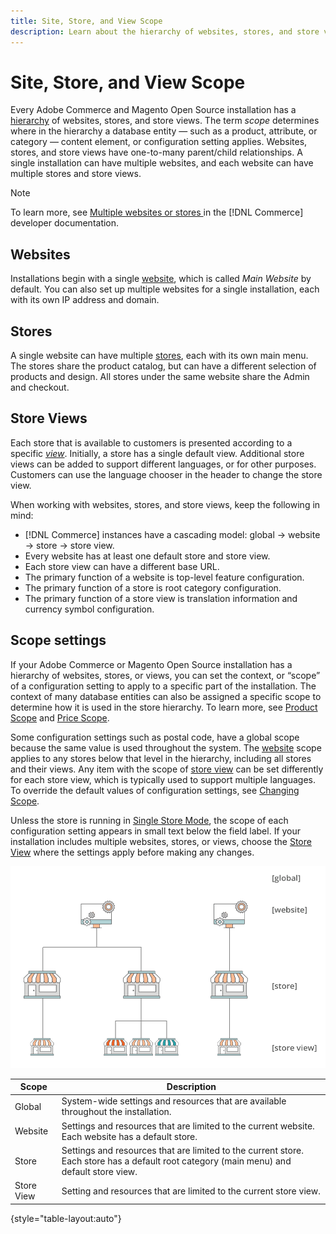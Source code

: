 ```yaml
---
title: Site, Store, and View Scope
description: Learn about the hierarchy of websites, stores, and store views that you can use to deliver shopping experiences for your customers. 
---
```

# Site, Store, and View Scope

Every Adobe Commerce and Magento Open Source installation has a [hierarchy](https://docs.magento.com/user-guide/stores/stores-all-stores.html) of websites, stores, and store views. The term _scope_ determines where in the hierarchy a database entity — such as a product, attribute, or category — content element, or configuration setting applies. Websites, stores, and store views have one-to-many parent/child relationships. A single installation can have multiple websites, and each website can have multiple stores and store views.

>[!NOTE]
>
>To learn more, see [Multiple websites or stores ](https://devdocs.magento.com/guides/v2.4/config-guide/multi-site/ms_over.html) in the [!DNL Commerce] developer documentation.

## Websites

Installations begin with a single [website](https://docs.magento.com/user-guide/stores/stores-all-create-website.html), which is called _Main Website_ by default. You can also set up multiple websites for a single installation, each with its own IP address and domain.

## Stores

A single website can have multiple [stores](https://docs.magento.com/user-guide/stores/stores-all-create-store.html), each with its own main menu. The stores share the product catalog, but can have a different selection of products and design. All stores under the same website share the Admin and checkout.

## Store Views

Each store that is available to customers is presented according to a specific _[view](https://docs.magento.com/user-guide/stores/stores-all-create-view.html)_. Initially, a store has a single default view. Additional store views can be added to support different languages, or for other purposes. Customers can use the language chooser in the header to change the store view.

When working with websites, stores, and store views, keep the following in mind:

- [!DNL Commerce] instances have a cascading model: global → website → store → store view.
- Every website has at least one default store and store view.
- Each store view can have a different base URL.
- The primary function of a website is top-level feature configuration.
- The primary function of a store is root category configuration.
- The primary function of a store view is translation information and currency symbol configuration.

## Scope settings

If your Adobe Commerce or Magento Open Source installation has a hierarchy of websites, stores, or views, you can set the context, or “scope” of a configuration setting to apply to a specific part of the installation. The context of many database entities can also be assigned a specific scope to determine how it is used in the store hierarchy. To learn more, see [Product Scope](https://docs.magento.com/user-guide/catalog/product-scope.html) and [Price Scope](https://docs.magento.com/user-guide/catalog/catalog-price-scope.html).

Some configuration settings such as postal code, have a global scope because the same value is used throughout the system. The [website](https://docs.magento.com/user-guide/stores/stores-all-create-website.html) scope applies to any stores below that level in the hierarchy, including all stores and their views. Any item with the scope of [store view](https://docs.magento.com/user-guide/stores/stores-all-create-view.html) can be set differently for each store view, which is typically used to support multiple languages. To override the default values of configuration settings, see [Changing Scope](https://docs.magento.com/user-guide/configuration/scope-change.html).

Unless the store is running in [Single Store Mode](https://docs.magento.com/user-guide/stores/store-mode-single.html), the scope of each configuration setting appears in small text below the field label. If your installation includes multiple websites, stores, or views, choose the [Store View](https://docs.magento.com/user-guide/stores/stores-all-create-view.html) where the settings apply before making any changes.

![Hierarchy of websites, stores, and store views](./assets/scope-multisite.png)<!-- zoom -->

|Scope|Description|
|--- |--- |
|Global|System-wide settings and resources that are available throughout the installation.|
|Website|Settings and resources that are limited to the current website. Each website has a default store.|
|Store|Settings and resources that are limited to the current store. Each store has a default root category (main menu) and default store view.|
|Store View|Setting and resources that are limited to the current store view.|

{style="table-layout:auto"}
